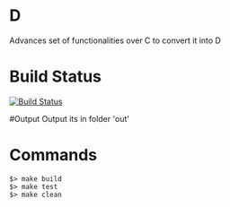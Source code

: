 # D
Advances set of functionalities over C to convert it into D

# Build Status
[![Build Status](https://travis-ci.org/anizzomc/D.svg?branch=master)](https://travis-ci.org/anizzomc/D)


#Output
Output its in folder 'out'

# Commands
```
$> make build
$> make test
$> make clean
```

